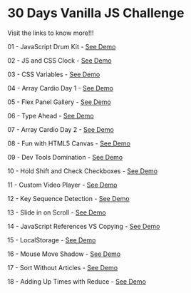 # 30 Days Vanilla JS Challenge
Visit the links to know more!!!

01 - JavaScript Drum Kit - <a href="https://joydeeproy87.github.io/JavaScript_30/01-JavaScript_Drum_Kit/index.html" target="_blank">See Demo</a>


02 - JS and CSS Clock - <a href="https://joydeeproy87.github.io/JavaScript_30/02-JS_and_CSS_Clock/index.html" target="_blank">See Demo</a>


03 - CSS Variables - <a href="https://joydeeproy87.github.io/JavaScript_30/03-CSS_Variables/index.html" target="_blank">See Demo</a>


04 - Array Cardio Day 1 - <a href="https://joydeeproy87.github.io/JavaScript_30/04-Array_Cardio_Day_1/index.html" target="_blank">See Demo</a>


05 - Flex Panel Gallery - <a href="https://joydeeproy87.github.io/JavaScript_30/05-Flex_Panel_Gallery/index.html" target="_blank">See Demo</a>


06 - Type Ahead - <a href="https://joydeeproy87.github.io/JavaScript_30/06-Type_Ahead/index.html" target="_blank">See Demo</a>


07 - Array Cardio Day 2 - <a href="https://joydeeproy87.github.io/JavaScript_30/07-Array_Cardio_Day_2/index.html" target="_blank">See Demo</a>


08 - Fun with HTML5 Canvas - <a href="https://joydeeproy87.github.io/JavaScript_30/08-Fun_with_HTML5_Canvas/index.html" target="_blank">See Demo</a>


09 - Dev Tools Domination - <a href="https://joydeeproy87.github.io/JavaScript_30/09-Dev_Tools_Domination/index.html" target="_blank">See Demo</a>


10 - Hold Shift and Check Checkboxes - <a href="https://joydeeproy87.github.io/JavaScript_30/10-Hold_Shift_and_Check_Checkboxes/index.html" target="_blank">See Demo</a>


11 - Custom Video Player - <a href="https://joydeeproy87.github.io/JavaScript_30/11-Custom_Video_Player/index.html" target="_blank">See Demo</a>


12 - Key Sequence Detection - <a href="https://joydeeproy87.github.io/JavaScript_30/12-Key_Sequence_Detection/index.html" target="_blank">See Demo</a>


13 - Slide in on Scroll - <a href="https://joydeeproy87.github.io/JavaScript_30/13-Slide_in_on_Scroll/index.html" target="_blank">See Demo</a>


14 - JavaScript References VS Copying - <a href="https://joydeeproy87.github.io/JavaScript_30/14-JavaScript_References_VS_Copying/index.html" target="_blank">See Demo</a>


15 - LocalStorage - <a href="https://joydeeproy87.github.io/JavaScript_30/15-LocalStorage/index.html" target="_blank">See Demo</a>


16 - Mouse Move Shadow - <a href="https://joydeeproy87.github.io/JavaScript_30/16-Mouse_Move_Shadow/index.html" target="_blank">See Demo</a>


17 - Sort Without Articles - <a href="https://joydeeproy87.github.io/JavaScript_30/17-Sort_Without_Articles/index.html" target="_blank">See Demo</a>


18 - Adding Up Times with Reduce - <a href="https://joydeeproy87.github.io/JavaScript_30/18-Adding_Up_Times_with_Reduce/index.html" target="_blank">See Demo</a>
